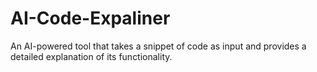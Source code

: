 # AI-Code-Expaliner
An AI-powered tool that takes a snippet of  code as input and provides a detailed explanation of its functionality.
